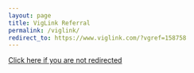 ```yaml
---
layout: page
title: VigLink Referral
permalink: /viglink/
redirect_to: https://www.viglink.com/?vgref=158758
---
```


[Click here if you are not redirected](https://www.viglink.com/?vgref=158758)
